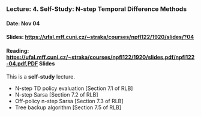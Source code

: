 ### Lecture: 4. Self-Study: N-step Temporal Difference Methods
#### Date: Nov 04
#### Slides: https://ufal.mff.cuni.cz/~straka/courses/npfl122/1920/slides/?04
#### Reading: https://ufal.mff.cuni.cz/~straka/courses/npfl122/1920/slides.pdf/npfl122-04.pdf,PDF Slides

This is a **self-study** lecture.

- N-step TD policy evaluation [Section 7.1 of RLB]
- N-step Sarsa [Section 7.2 of RLB]
- Off-policy n-step Sarsa [Section 7.3 of RLB]
- Tree backup algorithm [Section 7.5 of RLB]

